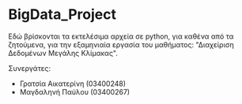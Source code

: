 # BigData_Project

Εδώ βρίσκονται τα εκτελέσιμα αρχεία σε python, για καθένα από τα ζητούμενα, για την εξαμηνιαία εργασία του μαθήματος: "Διαχείριση Δεδομένων Μεγάλης Κλίμακας".

Συνεργάτες:
- Γρατσία Αικατερίνη (03400248)
- Μαγδαληνή Παύλου (03400267)

